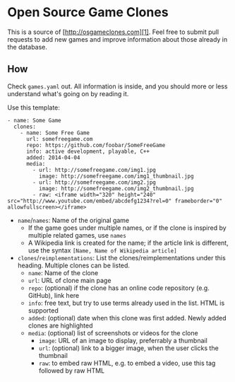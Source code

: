 # Open Source Game Clones

This is a source of [http://osgameclones.com][1]. Feel free to submit pull
requests to add new games and improve information about those already in the
database.

## How

Check `games.yaml` out. All information is inside, and you should more or less
understand what's going on by reading it.

Use this template:

    - name: Some Game
      clones:
        - name: Some Free Game
          url: somefreegame.com
          repo: https://github.com/foobar/SomeFreeGame
          info: active development, playable, C++
          added: 2014-04-04
          media:
            - url: http://somefreegame.com/img1.jpg
              image: http://somefreegame.com/img1_thumbnail.jpg
            - url: http://somefreegame.com/img2.jpg
              image: http://somefreegame.com/img2_thumbnail.jpg
            - raw: <iframe width="320" height="240" src="http://www.youtube.com/embed/abcdefg1234?rel=0" frameborder="0" allowfullscreen></iframe>

- `name`/`names`: Name of the original game
  - If the game goes under multiple names, or if the clone is inspired by multiple related games, use `names`
  - A Wikipedia link is created for the name; if the article link is different, use the syntax `[Name, Name of Wikipedia article]`
- `clones`/`reimplementations`: List the clones/reimplementations under this heading. Multiple clones can be listed.
  - `name`: Name of the clone
  - `url`: URL of clone main page
  - `repo`: (optional) if the clone has an online code repository (e.g. GitHub), link here
  - `info`: free text, but try to use terms already used in the list. HTML is supported
  - `added`: (optional) date when this clone was first added. Newly added clones are highlighted
  - `media`: (optional) list of screenshots or videos for the clone
    - `image`: URL of an image to display, preferrably a thumbnail
    - `url`: (optional) link to a bigger image, when the user clicks the thumbnail
    - `raw`: to embed raw HTML, e.g. to embed a video, use this tag followed by raw HTML

[1]:http://osgameclones.com
